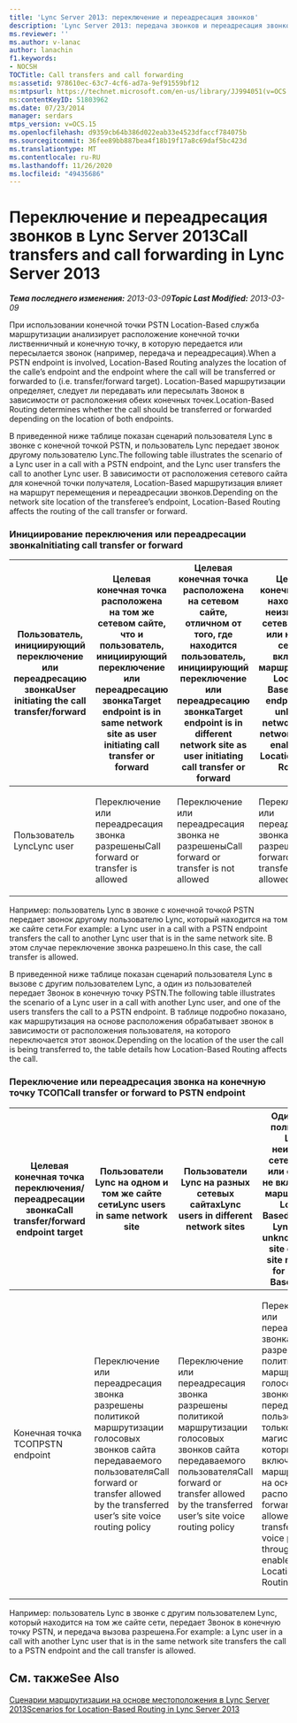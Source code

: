 ```yaml
---
title: 'Lync Server 2013: переключение и переадресация звонков'
description: 'Lync Server 2013: передача звонков и переадресация звонков.'
ms.reviewer: ''
ms.author: v-lanac
author: lanachin
f1.keywords:
- NOCSH
TOCTitle: Call transfers and call forwarding
ms:assetid: 978610ec-63c7-4cf6-ad7a-9ef91559bf12
ms:mtpsurl: https://technet.microsoft.com/en-us/library/JJ994051(v=OCS.15)
ms:contentKeyID: 51803962
ms.date: 07/23/2014
manager: serdars
mtps_version: v=OCS.15
ms.openlocfilehash: d9359cb64b386d022eab33e4523dfaccf784075b
ms.sourcegitcommit: 36fee89bb887bea4f18b19f17a8c69daf5bc423d
ms.translationtype: MT
ms.contentlocale: ru-RU
ms.lasthandoff: 11/26/2020
ms.locfileid: "49435686"
---
```

# <a name="call-transfers-and-call-forwarding-in-lync-server-2013"></a><span data-ttu-id="9f94e-103">Переключение и переадресация звонков в Lync Server 2013</span><span class="sxs-lookup"><span data-stu-id="9f94e-103">Call transfers and call forwarding in Lync Server 2013</span></span>

<div data-xmlns="http://www.w3.org/1999/xhtml">

<div class="topic" data-xmlns="http://www.w3.org/1999/xhtml" data-msxsl="urn:schemas-microsoft-com:xslt" data-cs="https://msdn.microsoft.com/">

<div data-asp="https://msdn2.microsoft.com/asp">



</div>

<div id="mainSection">

<div id="mainBody"><span data-ttu-id="9f94e-104">

<span> </span></span><span class="sxs-lookup"><span data-stu-id="9f94e-104">

<span> </span></span></span>

<span data-ttu-id="9f94e-105">_**Тема последнего изменения:** 2013-03-09_</span><span class="sxs-lookup"><span data-stu-id="9f94e-105">_**Topic Last Modified:** 2013-03-09_</span></span>

<span data-ttu-id="9f94e-106">При использовании конечной точки PSTN Location-Based служба маршрутизации анализирует расположение конечной точки лиственничный и конечную точку, в которую передается или пересылается звонок (например, передача и переадресация).</span><span class="sxs-lookup"><span data-stu-id="9f94e-106">When a PSTN endpoint is involved, Location-Based Routing analyzes the location of the calle’s endpoint and the endpoint where the call will be transferred or forwarded to (i.e. transfer/forward target).</span></span> <span data-ttu-id="9f94e-107">Location-Based маршрутизации определяет, следует ли передавать или пересылать Звонок в зависимости от расположения обеих конечных точек.</span><span class="sxs-lookup"><span data-stu-id="9f94e-107">Location-Based Routing determines whether the call should be transferred or forwarded depending on the location of both endpoints.</span></span>

<span data-ttu-id="9f94e-108">В приведенной ниже таблице показан сценарий пользователя Lync в звонке с конечной точкой PSTN, и пользователь Lync передает звонок другому пользователю Lync.</span><span class="sxs-lookup"><span data-stu-id="9f94e-108">The following table illustrates the scenario of a Lync user in a call with a PSTN endpoint, and the Lync user transfers the call to another Lync user.</span></span> <span data-ttu-id="9f94e-109">В зависимости от расположения сетевого сайта для конечной точки получателя, Location-Based маршрутизация влияет на маршрут перемещения и переадресации звонков.</span><span class="sxs-lookup"><span data-stu-id="9f94e-109">Depending on the network site location of the transferee’s endpoint, Location-Based Routing affects the routing of the call transfer or forward.</span></span>

### <a name="initiating-call-transfer-or-forward"></a><span data-ttu-id="9f94e-110">Инициирование переключения или переадресации звонка</span><span class="sxs-lookup"><span data-stu-id="9f94e-110">Initiating call transfer or forward</span></span>

<table>
<colgroup>
<col style="width: 25%" />
<col style="width: 25%" />
<col style="width: 25%" />
<col style="width: 25%" />
</colgroup>
<thead>
<tr class="header">
<th><span data-ttu-id="9f94e-111">Пользователь, инициирующий переключение или переадресацию звонка</span><span class="sxs-lookup"><span data-stu-id="9f94e-111">User initiating the call transfer/forward</span></span></th>
<th><span data-ttu-id="9f94e-112">Целевая конечная точка расположена на том же сетевом сайте, что и пользователь, инициирующий переключение или переадресацию звонка</span><span class="sxs-lookup"><span data-stu-id="9f94e-112">Target endpoint is in same network site as user initiating call transfer or forward</span></span></th>
<th><span data-ttu-id="9f94e-113">Целевая конечная точка расположена на сетевом сайте, отличном от того, где находится пользователь, инициирующий переключение или переадресацию звонка</span><span class="sxs-lookup"><span data-stu-id="9f94e-113">Target endpoint is in different network site as user initiating call transfer or forward</span></span></th>
<th><span data-ttu-id="9f94e-114">Целевая конечная точка находится в неизвестном сетевом сайте или на сайте сети не включена маршрутизация Location-Based</span><span class="sxs-lookup"><span data-stu-id="9f94e-114">Target endpoint is in unknown network site or network site not enabled for Location-Based Routing</span></span></th>
</tr>
</thead>
<tbody>
<tr class="odd">
<td><p><span data-ttu-id="9f94e-115">Пользователь Lync</span><span class="sxs-lookup"><span data-stu-id="9f94e-115">Lync user</span></span></p></td>
<td><p><span data-ttu-id="9f94e-116">Переключение или переадресация звонка разрешены</span><span class="sxs-lookup"><span data-stu-id="9f94e-116">Call forward or transfer is allowed</span></span></p></td>
<td><p><span data-ttu-id="9f94e-117">Переключение или переадресация звонка не разрешены</span><span class="sxs-lookup"><span data-stu-id="9f94e-117">Call forward or transfer is not allowed</span></span></p></td>
<td><p><span data-ttu-id="9f94e-118">Переключение или переадресация звонка не разрешены</span><span class="sxs-lookup"><span data-stu-id="9f94e-118">Call forward or transfer is not allowed</span></span></p></td>
</tr>
</tbody>
</table>

  

<span data-ttu-id="9f94e-119">Например: пользователь Lync в звонке с конечной точкой PSTN передает звонок другому пользователю Lync, который находится на том же сайте сети.</span><span class="sxs-lookup"><span data-stu-id="9f94e-119">For example: a Lync user in a call with a PSTN endpoint transfers the call to another Lync user that is in the same network site.</span></span> <span data-ttu-id="9f94e-120">В этом случае переключение звонка разрешено.</span><span class="sxs-lookup"><span data-stu-id="9f94e-120">In this case, the call transfer is allowed.</span></span>

<span data-ttu-id="9f94e-121">В приведенной ниже таблице показан сценарий пользователя Lync в вызове с другим пользователем Lync, а один из пользователей передает Звонок в конечную точку PSTN.</span><span class="sxs-lookup"><span data-stu-id="9f94e-121">The following table illustrates the scenario of a Lync user in a call with another Lync user, and one of the users transfers the call to a PSTN endpoint.</span></span> <span data-ttu-id="9f94e-122">В таблице подробно показано, как маршрутизация на основе расположения обрабатывает звонок в зависимости от расположения пользователя, на которого переключается этот звонок.</span><span class="sxs-lookup"><span data-stu-id="9f94e-122">Depending on the location of the user the call is being transferred to, the table details how Location-Based Routing affects the call.</span></span>

### <a name="call-transfer-or-forward-to-pstn-endpoint"></a><span data-ttu-id="9f94e-123">Переключение или переадресация звонка на конечную точку ТСОП</span><span class="sxs-lookup"><span data-stu-id="9f94e-123">Call transfer or forward to PSTN endpoint</span></span>

<table>
<colgroup>
<col style="width: 25%" />
<col style="width: 25%" />
<col style="width: 25%" />
<col style="width: 25%" />
</colgroup>
<thead>
<tr class="header">
<th><span data-ttu-id="9f94e-124">Целевая конечная точка переключения/переадресации звонка</span><span class="sxs-lookup"><span data-stu-id="9f94e-124">Call transfer/forward endpoint target</span></span></th>
<th><span data-ttu-id="9f94e-125">Пользователи Lync на одном и том же сайте сети</span><span class="sxs-lookup"><span data-stu-id="9f94e-125">Lync users in same network site</span></span></th>
<th><span data-ttu-id="9f94e-126">Пользователи Lync на разных сетевых сайтах</span><span class="sxs-lookup"><span data-stu-id="9f94e-126">Lync users in different network sites</span></span></th>
<th><span data-ttu-id="9f94e-127">Один или оба пользователя Lync на неизвестном сетевом сайте или сайте сети не включены для маршрутизации Location-Based</span><span class="sxs-lookup"><span data-stu-id="9f94e-127">One or both Lync users in unknown network site or network site not enabled for Location-Based Routing</span></span></th>
</tr>
</thead>
<tbody>
<tr class="odd">
<td><p><span data-ttu-id="9f94e-128">Конечная точка ТСОП</span><span class="sxs-lookup"><span data-stu-id="9f94e-128">PSTN endpoint</span></span></p></td>
<td><p><span data-ttu-id="9f94e-129">Переключение или переадресация звонка разрешены политикой маршрутизации голосовых звонков сайта передаваемого пользователя</span><span class="sxs-lookup"><span data-stu-id="9f94e-129">Call forward or transfer allowed by the transferred user’s site voice routing policy</span></span></p></td>
<td><p><span data-ttu-id="9f94e-130">Переключение или переадресация звонка разрешены политикой маршрутизации голосовых звонков сайта передаваемого пользователя</span><span class="sxs-lookup"><span data-stu-id="9f94e-130">Call forward or transfer allowed by the transferred user’s site voice routing policy</span></span></p></td>
<td><p><span data-ttu-id="9f94e-131">Переключение или переадресация звонка разрешены политикой маршрутизации голосовых звонков передаваемого пользователя, но только через магистрали, для которых не включена маршрутизация на основе расположения</span><span class="sxs-lookup"><span data-stu-id="9f94e-131">Call forward or transfer allowed by the transferred user’s voice policy only through trunks not enabled for Location-Based Routing</span></span></p></td>
</tr>
</tbody>
</table>

  
<span data-ttu-id="9f94e-132">Например: пользователь Lync в звонке с другим пользователем Lync, который находится на том же сайте сети, передает Звонок в конечную точку PSTN, и передача вызова разрешена.</span><span class="sxs-lookup"><span data-stu-id="9f94e-132">For example: a Lync user in a call with another Lync user that is in the same network site transfers the call to a PSTN endpoint and the call transfer is allowed.</span></span>

<div>

## <a name="see-also"></a><span data-ttu-id="9f94e-133">См. также</span><span class="sxs-lookup"><span data-stu-id="9f94e-133">See Also</span></span>


[<span data-ttu-id="9f94e-134">Сценарии маршрутизации на основе местоположения в Lync Server 2013</span><span class="sxs-lookup"><span data-stu-id="9f94e-134">Scenarios for Location-Based Routing in Lync Server 2013</span></span>](lync-server-2013-scenarios-for-location-based-routing.md)  
  

<span data-ttu-id="9f94e-135"></div>

</div>

<span> </span>

</div>

</div>

</span><span class="sxs-lookup"><span data-stu-id="9f94e-135"></div>

</div>

<span> </span>

</div>

</div>

</span></span></div>

